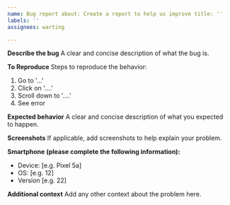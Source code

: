 ```yaml
---
name: Bug report about: Create a report to help us improve title: ''
labels: ''
assignees: warting

---
```


**Describe the bug**
A clear and concise description of what the bug is.

**To Reproduce**
Steps to reproduce the behavior:

1. Go to '...'
2. Click on '....'
3. Scroll down to '....'
4. See error

**Expected behavior**
A clear and concise description of what you expected to happen.

**Screenshots**
If applicable, add screenshots to help explain your problem.

**Smartphone (please complete the following information):**

- Device: [e.g. Pixel 5a]
- OS: [e.g. 12]
- Version [e.g. 22]

**Additional context**
Add any other context about the problem here.
